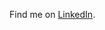 Find me on <a href="https://www.linkedin.com/in/jasoninzer" target="_blank">LinkedIn</a>.

<!---
jasoninzer/jasoninzer is a ✨ special ✨ repository because its `README.md` (this file) appears on your GitHub profile.
You can click the Preview link to take a look at your changes.
--->

